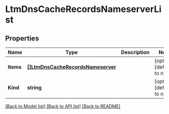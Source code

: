 # LtmDnsCacheRecordsNameserverList

## Properties
Name | Type | Description | Notes
------------ | ------------- | ------------- | -------------
**Items** | [**[]LtmDnsCacheRecordsNameserver**](ltm_dns_cache_records_nameserver.md) |  | [optional] [default to null]
**Kind** | **string** |  | [optional] [default to null]

[[Back to Model list]](../README.md#documentation-for-models) [[Back to API list]](../README.md#documentation-for-api-endpoints) [[Back to README]](../README.md)


